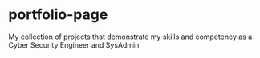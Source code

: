 # portfolio-page
My collection of projects that demonstrate my skills and competency as a Cyber Security Engineer and SysAdmin
